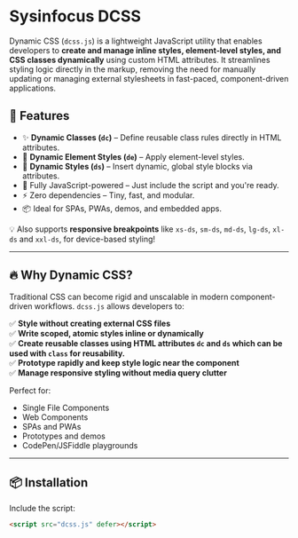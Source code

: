 # Sysinfocus DCSS
Dynamic CSS (`dcss.js`) is a lightweight JavaScript utility that enables developers to **create and manage inline styles, element-level styles, and CSS classes dynamically** using custom HTML attributes. It streamlines styling logic directly in the markup, removing the need for manually updating or managing external stylesheets in fast-paced, component-driven applications.

## 🚀 Features

- ✨ **Dynamic Classes (`dc`)** – Define reusable class rules directly in HTML attributes.
- 🎯 **Dynamic Element Styles (`de`)** – Apply element-level styles.
- 📄 **Dynamic Styles (`ds`)** – Insert dynamic, global style blocks via attributes.
- 🔁 Fully JavaScript-powered – Just include the script and you're ready.
- ⚡ Zero dependencies – Tiny, fast, and modular.
- 📦 Ideal for SPAs, PWAs, demos, and embedded apps.

💡 Also supports **responsive breakpoints** like `xs-ds`, `sm-ds`, `md-ds`, `lg-ds`, `xl-ds` and `xxl-ds`, for device-based styling!

---

## 🔥 Why Dynamic CSS?

Traditional CSS can become rigid and unscalable in modern component-driven workflows. `dcss.js` allows developers to:

✅ **Style without creating external CSS files**  
✅ **Write scoped, atomic styles inline or dynamically**  
✅ **Create reusable classes using HTML attributes `dc` and `ds` which can be used with `class` for reusability.**  
✅ **Prototype rapidly and keep style logic near the component**  
✅ **Manage responsive styling without media query clutter**

Perfect for:

- Single File Components
- Web Components
- SPAs and PWAs
- Prototypes and demos
- CodePen/JSFiddle playgrounds

---

## 📦 Installation

Include the script:

```html
<script src="dcss.js" defer></script>